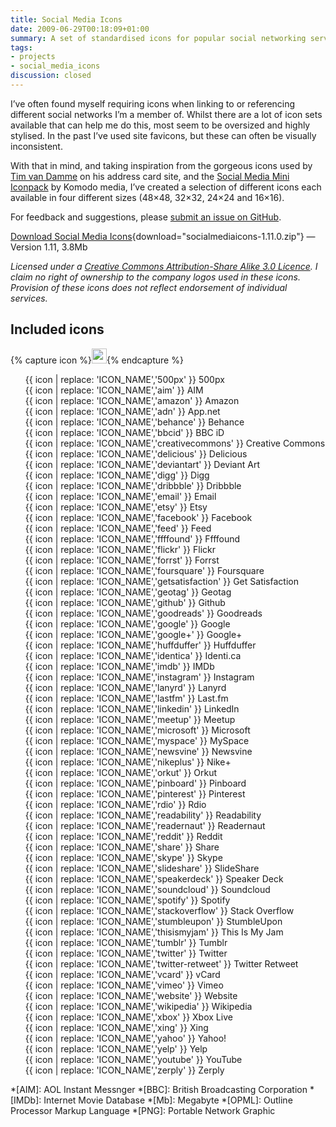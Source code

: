 ```yaml
---
title: Social Media Icons
date: 2009-06-29T00:18:09+01:00
summary: A set of standardised icons for popular social networking services and tools.
tags:
- projects
- social_media_icons
discussion: closed
---
```

I’ve often found myself requiring icons when linking to or referencing different social networks I’m a member of. Whilst there are a lot of icon sets available that can help me do this, most seem to be oversized and highly stylised. In the past I’ve used site favicons, but these can often be visually inconsistent.

With that in mind, and taking inspiration from the gorgeous icons used by [Tim van Damme][1] on his address card site, and the [Social Media Mini Iconpack][2] by Komodo media, I’ve created a selection of different icons each available in four different sizes (48×48, 32×32, 24×24 and 16×16).

For feedback and suggestions, please [submit an issue on GitHub][3].

[Download Social Media Icons][4]{download="socialmediaicons-1.11.0.zip"} — Version 1.11, 3.8Mb

*Licensed under a [Creative Commons Attribution-Share Alike 3.0 Licence][5]. I claim no right of ownership to the company logos used in these icons. Provision of these icons does not reflect endorsement of individual services.*

## Included icons

<style>
  .s-icons {
    display: flex;
    flex-wrap: wrap;
    font-size: 0.875rem;
  }
  .s-icons img {
    margin: 0.25rem 0.5rem 0.25rem 0;
  }
  .s-icons li {
    display: flex;
    align-items: center;
    flex-basis: 50%;
    white-space: nowrap;
    list-style: none;
  }
  @media screen and (min-width:37.5em) {
    .s-icons li {
      flex-basis: 33%;
    }
  }
</style>
{% capture icon %}<img src="https://raw.githubusercontent.com/tiepz/socialmediaicons/master/ICON_NAME-48x48.png" height="24" width="24" alt="">{% endcapture %}
<ul class="s-icons">
  <li>{{ icon | replace: 'ICON_NAME','500px' }} 500px</li>
  <li>{{ icon | replace: 'ICON_NAME','aim' }} AIM</li>
  <li>{{ icon | replace: 'ICON_NAME','amazon' }} Amazon</li>
  <li>{{ icon | replace: 'ICON_NAME','adn' }} App.net</li>
  <li>{{ icon | replace: 'ICON_NAME','behance' }} Behance</li>
  <li>{{ icon | replace: 'ICON_NAME','bbcid' }} BBC iD</li>
  <li>{{ icon | replace: 'ICON_NAME','creativecommons' }} Creative Commons</li>
  <li>{{ icon | replace: 'ICON_NAME','delicious' }} Delicious</li>
  <li>{{ icon | replace: 'ICON_NAME','deviantart' }} Deviant Art</li>
  <li>{{ icon | replace: 'ICON_NAME','digg' }} Digg</li>
  <li>{{ icon | replace: 'ICON_NAME','dribbble' }} Dribbble</li>
  <li>{{ icon | replace: 'ICON_NAME','email' }} Email</li>
  <li>{{ icon | replace: 'ICON_NAME','etsy' }} Etsy</li>
  <li>{{ icon | replace: 'ICON_NAME','facebook' }} Facebook</li>
  <li>{{ icon | replace: 'ICON_NAME','feed' }} Feed</li>
  <li>{{ icon | replace: 'ICON_NAME','ffffound' }} Ffffound</li>
  <li>{{ icon | replace: 'ICON_NAME','flickr' }} Flickr</li>
  <li>{{ icon | replace: 'ICON_NAME','forrst' }} Forrst</li>
  <li>{{ icon | replace: 'ICON_NAME','foursquare' }} Foursquare</li>
  <li>{{ icon | replace: 'ICON_NAME','getsatisfaction' }} Get Satisfaction</li>
  <li>{{ icon | replace: 'ICON_NAME','geotag' }} Geotag</li>
  <li>{{ icon | replace: 'ICON_NAME','github' }} Github</li>
  <li>{{ icon | replace: 'ICON_NAME','goodreads' }} Goodreads</li>
  <li>{{ icon | replace: 'ICON_NAME','google' }} Google</li>
  <li>{{ icon | replace: 'ICON_NAME','google+' }} Google+</li>
  <li>{{ icon | replace: 'ICON_NAME','huffduffer' }} Huffduffer</li>
  <li>{{ icon | replace: 'ICON_NAME','identica' }} Identi.ca</li>
  <li>{{ icon | replace: 'ICON_NAME','imdb' }} IMDb</li>
  <li>{{ icon | replace: 'ICON_NAME','instagram' }} Instagram</li>
  <li>{{ icon | replace: 'ICON_NAME','lanyrd' }} Lanyrd</li>
  <li>{{ icon | replace: 'ICON_NAME','lastfm' }} Last.fm</li>
  <li>{{ icon | replace: 'ICON_NAME','linkedin' }} LinkedIn</li>
  <li>{{ icon | replace: 'ICON_NAME','meetup' }} Meetup</li>
  <li>{{ icon | replace: 'ICON_NAME','microsoft' }} Microsoft</li>
  <li>{{ icon | replace: 'ICON_NAME','myspace' }} MySpace</li>
  <li>{{ icon | replace: 'ICON_NAME','newsvine' }} Newsvine</li>
  <li>{{ icon | replace: 'ICON_NAME','nikeplus' }} Nike+</li>
  <li>{{ icon | replace: 'ICON_NAME','orkut' }} Orkut</li>
  <li>{{ icon | replace: 'ICON_NAME','pinboard' }} Pinboard</li>
  <li>{{ icon | replace: 'ICON_NAME','pinterest' }} Pinterest</li>
  <li>{{ icon | replace: 'ICON_NAME','rdio' }} Rdio</li>
  <li>{{ icon | replace: 'ICON_NAME','readability' }} Readability</li>
  <li>{{ icon | replace: 'ICON_NAME','readernaut' }} Readernaut</li>
  <li>{{ icon | replace: 'ICON_NAME','reddit' }} Reddit</li>
  <li>{{ icon | replace: 'ICON_NAME','share' }} Share</li>
  <li>{{ icon | replace: 'ICON_NAME','skype' }} Skype</li>
  <li>{{ icon | replace: 'ICON_NAME','slideshare' }} SlideShare</li>
  <li>{{ icon | replace: 'ICON_NAME','speakerdeck' }} Speaker Deck</li>
  <li>{{ icon | replace: 'ICON_NAME','soundcloud' }} Soundcloud</li>
  <li>{{ icon | replace: 'ICON_NAME','spotify' }} Spotify</li>
  <li>{{ icon | replace: 'ICON_NAME','stackoverflow' }} Stack Overflow</li>
  <li>{{ icon | replace: 'ICON_NAME','stumbleupon' }} StumbleUpon</li>
  <li>{{ icon | replace: 'ICON_NAME','thisismyjam' }} This Is My Jam</li>
  <li>{{ icon | replace: 'ICON_NAME','tumblr' }} Tumblr</li>
  <li>{{ icon | replace: 'ICON_NAME','twitter' }} Twitter</li>
  <li>{{ icon | replace: 'ICON_NAME','twitter-retweet' }} Twitter Retweet</li>
  <li>{{ icon | replace: 'ICON_NAME','vcard' }} vCard</li>
  <li>{{ icon | replace: 'ICON_NAME','vimeo' }} Vimeo</li>
  <li>{{ icon | replace: 'ICON_NAME','website' }} Website</li>
  <li>{{ icon | replace: 'ICON_NAME','wikipedia' }} Wikipedia</li>
  <li>{{ icon | replace: 'ICON_NAME','xbox' }} Xbox Live</li>
  <li>{{ icon | replace: 'ICON_NAME','xing' }} Xing</li>
  <li>{{ icon | replace: 'ICON_NAME','yahoo' }} Yahoo!</li>
  <li>{{ icon | replace: 'ICON_NAME','yelp' }} Yelp</li>
  <li>{{ icon | replace: 'ICON_NAME','youtube' }} YouTube</li>
  <li>{{ icon | replace: 'ICON_NAME','zerply' }} Zerply</li>
</ul>

[1]: http://timvandamme.com/
[2]: http://www.komodomedia.com/blog/2008/12/social-media-mini-iconpack/
[3]: https://github.com/tiepz/socialmediaicons/issues
[4]: https://github.com/tiepz/socialmediaicons/archive/1.11.0.zip
[5]: http://creativecommons.org/licenses/by-sa/3.0/

*[AIM]: AOL Instant Messnger
*[BBC]: British Broadcasting Corporation
*[IMDb]: Internet Movie Database
*[Mb]: Megabyte
*[OPML]: Outline Processor Markup Language
*[PNG]: Portable Network Graphic
